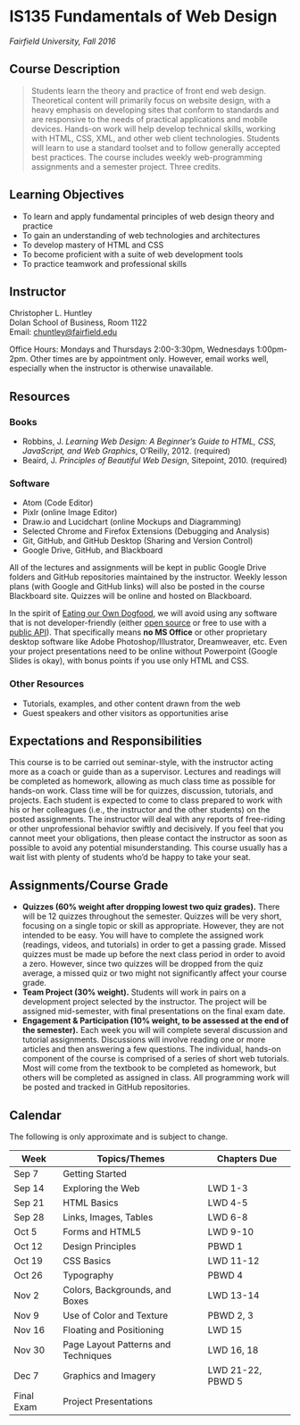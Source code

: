 # IS135 Fundamentals of Web Design  
*Fairfield University, Fall 2016*

## Course Description
>Students learn the theory and practice of front end web design. Theoretical content will primarily focus on website design, with a heavy emphasis on developing sites that conform to standards and are responsive to the needs of practical applications and mobile devices. Hands-on work will help develop technical skills, working with HTML, CSS, XML, and other web client technologies. Students will learn to use a standard toolset and to follow generally accepted best practices. The course includes weekly web-programming assignments and a semester project. Three credits.

## Learning Objectives
* To learn and apply fundamental principles of web design theory and practice
* To gain an understanding of web technologies and architectures
* To develop mastery of HTML and CSS
* To become proficient with a suite of web development tools
* To practice teamwork and professional skills

## Instructor
  Christopher L. Huntley  
  Dolan School of Business, Room 1122  
  Email: chuntley@fairfield.edu  

  Office Hours: Mondays and Thursdays 2:00-3:30pm, Wednesdays 1:00pm-2pm. Other times are by appointment only. However, email works well, especially when the instructor is otherwise unavailable.

## Resources
### Books
* Robbins, J. *Learning Web Design: A Beginner’s Guide to HTML, CSS, JavaScript, and Web Graphics*, O’Reilly, 2012. (required)
* Beaird, J. *Principles of Beautiful Web Design*, Sitepoint, 2010. (required)

### Software
* Atom (Code Editor)
* Pixlr (online Image Editor)
* Draw.io and Lucidchart (online Mockups and Diagramming)
* Selected Chrome and Firefox Extensions (Debugging and Analysis)
* Git, GitHub, and GitHub Desktop (Sharing and Version Control)
* Google Drive, GitHub, and Blackboard

All of the lectures and assignments will be kept in public Google Drive folders and GitHub repositories maintained by the instructor.
Weekly lesson plans (with Google and GitHub links) will also be posted in the course Blackboard site. Quizzes will be online and hosted on Blackboard.

In the spirit of [Eating our Own Dogfood](https://en.wikipedia.org/wiki/Eating_your_own_dog_food), we will avoid using any software that is not developer-friendly (either [open source](http://opensource.org/definition) or free to use with a [public API](https://en.wikipedia.org/wiki/Mashup_(web_application_hybrid))). That specifically means **no MS Office** or other proprietary desktop software like Adobe Photoshop/Illustrator, Dreamweaver, etc. Even your project presentations need to be online without Powerpoint (Google Slides is okay), with bonus points if you use only HTML and CSS.

### Other Resources
* Tutorials, examples, and other content drawn from the web
* Guest speakers and other visitors as opportunities arise

## Expectations and Responsibilities
This course is to be carried out seminar-style, with the instructor acting more as a coach or guide than as a supervisor. Lectures and readings will be completed as homework, allowing as much class time as possible for hands-on work. Class time will be for quizzes, discussion, tutorials, and projects. Each student is expected to come to class prepared to work with his or her colleagues (i.e., the instructor and the other students) on the posted assignments. The instructor will deal with any reports of free-riding or other unprofessional behavior swiftly and decisively. If you feel that you cannot meet your obligations, then please contact the instructor as soon as possible to avoid any potential misunderstanding. This course usually has a wait list with plenty of students who’d be happy to take your seat.

## Assignments/Course Grade
* **Quizzes (60% weight after dropping lowest two quiz grades).** There will be 12 quizzes throughout the semester. Quizzes will be very short, focusing on a single topic or skill as appropriate. However, they are not intended to be easy. You will have to complete the assigned work (readings, videos, and tutorials) in order to get a passing grade. Missed quizzes must be made up before the next class period in order to avoid a zero. However, since two quizzes will be dropped from the quiz average, a missed quiz or two might not significantly affect your course grade.
* **Team Project (30% weight).** Students will work in pairs on a development project selected by the instructor. The project will be assigned mid-semester, with final presentations on the final exam date.
* **Engagement & Participation (10% weight, to be assessed at the end of the semester).** Each week you will will complete several discussion and tutorial assignments. Discussions will involve reading one or more articles and then answering a few questions. The individual, hands-on component of the course is comprised of a series of short web tutorials. Most will come from the textbook to be completed as homework, but others will be completed as assigned in class. All programming work will be posted and tracked in GitHub repositories.

## Calendar

The following is only approximate and is subject to change.

| Week | Topics/Themes | Chapters Due |
|------|--------|-------------|
| Sep 7 | Getting Started | |
| Sep 14 | Exploring the Web | LWD 1-3 |
| Sep 21 | HTML Basics | LWD 4-5 |
| Sep 28 | Links, Images, Tables | LWD 6-8 |
| Oct 5 | Forms and HTML5 |LWD 9-10 |
| Oct 12 | Design Principles | PBWD 1 |
| Oct 19 | CSS Basics | LWD 11-12 |
| Oct 26 | Typography | PBWD 4 |
| Nov 2 | Colors, Backgrounds, and Boxes | LWD 13-14 |
| Nov 9 | Use of Color and Texture | PBWD 2, 3 |
| Nov 16 | Floating and Positioning | LWD 15 |
| Nov 30 | Page Layout Patterns and Techniques | LWD 16, 18 |
| Dec 7 | Graphics and Imagery | LWD 21-22, PBWD 5 |
| Final Exam | Project Presentations | <span></span> |
